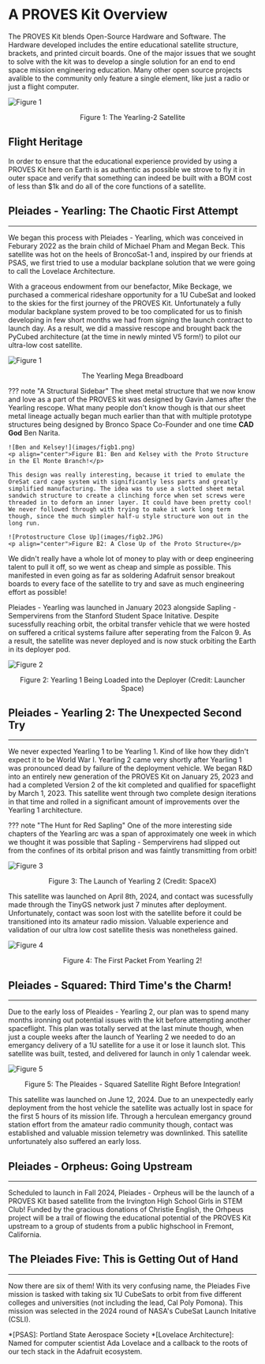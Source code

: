 # A PROVES Kit Overview
The PROVES Kit blends Open-Source Hardware and Software. The Hardware developed includes the entire educational satellite structure, brackets, and printed circuit boards. One of the major issues that we sought to solve with the kit was to develop a single solution for an end to end space mission engineering education. Many other open source projects avalible to the community only feature a single element, like just a radio or just a flight computer. 

![Figure 1](images/YearlingV2.jpg)
<p align="center">Figure 1: The Yearling-2 Satellite</p>

## Flight Heritage
In order to ensure that the educational experience provided by using a PROVES Kit here on Earth is as authentic as possible we strove to fly it in outer space and verify that something can indeed be built with a BOM cost of less than $1k and do all of the core functions of a satellite. 

## Pleiades - Yearling: The Chaotic First Attempt 
***
We began this process with Pleiades - Yearling, which was conceived in Feburary 2022 as the brain child of Michael Pham and Megan Beck. This satellite was hot on the heels of BroncoSat-1 and, inspired by our friends at PSAS, we first tried to use a modular backplane solution that we were going to call the Lovelace Architecture. 

With a graceous endowment from our benefactor, Mike Beckage, we purchased a commerical rideshare opportunity for a 1U CubeSat and looked to the skies for the first journey of the PROVES Kit. Unfortunately a fully modular backplane system proved to be too complicated for us to finish developing in few short months we had from signing the launch contract to launch day. As a result, we did a massive rescope and brought back the PyCubed architecture (at the time in newly minted V5 form!) to pilot our ultra-low cost satellite. 

![Figure 1](images/mega_breadboard.png)
<p align="center">The Yearling Mega Breadboard</p>

??? note "A Structural Sidebar"
    The sheet metal structure that we now know and love as a part of the PROVES kit was designed by Gavin James after the Yearling rescope. What many people don't know though is that our sheet metal lineage actually began much earlier than that with multiple prototype structures being designed by Bronco Space Co-Founder and one time **CAD God** Ben Narita. 

    ![Ben and Kelsey!](images/figb1.png)
    <p align="center">Figure B1: Ben and Kelsey with the Proto Structure in the El Monte Branch!</p>

    This design was really interesting, because it tried to emulate the OreSat card cage system with significantly less parts and greatly simplified manufacturing. The idea was to use a slotted sheet metal sandwich structure to create a clinching force when set screws were threaded in to deform an inner layer. It could have been pretty cool! We never followed through with trying to make it work long term though, since the much simpler half-u style structure won out in the long run. 

    ![Protostructure Close Up](images/figb2.JPG)
    <p align="center">Figure B2: A Close Up of the Proto Structure</p>

We didn't really have a whole lot of money to play with or deep engineering talent to pull it off, so we went as cheap and simple as possible. This manifested in even going as far as soldering Adafruit sensor breakout boards to every face of the satellite to try and save as much engineering effort as possible! 

Pleiades - Yearling was launched in January 2023 alongside Sapling - Sempervirens from the Stanford Student Space Initative. Despite sucessfully reaching orbit, the orbital transfer vehicle that we were hosted on suffered a critical systems failure after seperating from the Falcon 9. As a result, the satellite was never deployed and is now stuck orbiting the Earth in its deployer pod. 

![Figure 2](images/fig2.jpg)
<p align="center">Figure 2: Yearling 1 Being Loaded into the Deployer (Credit: Launcher Space)</p>

## Pleiades - Yearling 2: The Unexpected Second Try 
***
We never expected Yearling 1 to be Yearling 1. Kind of like how they didn't expect it to be World War I. Yearling 2 came very shortly after Yearling 1 was pronounced dead by failure of the deployment vehicle. We began R&D into an entirely new generation of the PROVES Kit on January 25, 2023 and had a completed Version 2 of the kit completed and qualified for spaceflight by March 1, 2023. This satellite went through two complete design iterations in that time and rolled in a significant amount of improvements over the Yearling 1 architecture. 

??? note "The Hunt for Red Sapling"
    One of the more interesting side chapters of the Yearling arc was a span of approximately one week in which we thought it was possible that Sapling - Sempervirens had slipped out from the confines of its orbital prison and was faintly transmitting from orbit! 

![Figure 3](images/fig3.jpg)
<p align="center">Figure 3: The Launch of Yearling 2 (Credit: SpaceX)</p>

This satellite was launched on April 8th, 2024, and contact was sucessfully made through the TinyGS network just 7 minutes after deployment. Unfortunately, contact was soon lost with the satellite before it could be transitioned into its amateur radio mission. Valuable experience and validation of our ultra low cost satellite thesis was nonetheless gained. 

![Figure 4](images/fig4.jpg)
<p align="center">Figure 4: The First Packet From Yearling 2!</p>

## Pleiades - Squared: Third Time's the Charm! 
***
Due to the early loss of Pleaides - Yearling 2, our plan was to spend many months ironning out potential issues with the kit before attempting another spaceflight. This plan was totally served at the last minute though, when just a couple weeks after the launch of Yearling 2 we needed to do an emergancy delivery of a 1U satellite for a use it or lose it launch slot. This satellite was built, tested, and delivered for launch in only 1 calendar week. 

![Figure 5](images/fig5.png)
<p align="center">Figure 5: The Pleaides - Squared Satellite Right Before Integration!</p>

This satellite was launched on June 12, 2024. Due to an unexpectedly early deployment from the host vehicle the satellite was actually lost in space for the first 5 hours of its mission life. Through a herculean emergancy ground station effort from the amateur radio community though, contact was established and valuable mission telemetry was downlinked. This satellite unfortunately also suffered an early loss. 

## Pleiades - Orpheus: Going Upstream
***
Scheduled to launch in Fall 2024, Pleiades - Orpheus will be the launch of a PROVES Kit based satellite from the Irvington High School Girls in STEM Club! Funded by the gracious donations of Christie English, the Orhpeus project will be a trail of flowing the educational potential of the PROVES Kit upstream to a group of students from a public highschool in Fremont, California. 

## The Pleiades Five: This is Getting Out of Hand
***
Now there are six of them! With its very confusing name, the Pleiades Five mission is tasked with taking six 1U CubeSats to orbit from five different colleges and universities (not including the lead, Cal Poly Pomona). This mission was selected in the 2024 round of NASA's CubeSat Launch Initative (CSLI).

*[PSAS]: Portland State Aerospace Society
*[Lovelace Architecture]: Named for computer scientist Ada Lovelace and a callback to the roots of our tech stack in the Adafruit ecosystem. 